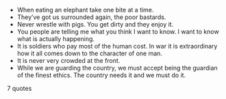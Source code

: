  - When eating an elephant take one bite at a time.
 - They’ve got us surrounded again, the poor bastards.
 - Never wrestle with pigs. You get dirty and they enjoy it.
 - You people are telling me what you think I want to know. I want to know what is actually happening.
 - It is soldiers who pay most of the human cost. In war it is extraordinary how it all comes down to the character of one man.
 - It is never very crowded at the front.
 - While we are guarding the country, we must accept being the guardian of the finest ethics. The country needs it and we must do it.

7 quotes